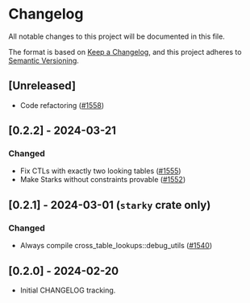 # Changelog

All notable changes to this project will be documented in this file.

The format is based on [Keep a Changelog](https://keepachangelog.com/en/1.1.0/),
and this project adheres to [Semantic Versioning](https://semver.org/spec/v2.0.0.html).

## [Unreleased]
- Code refactoring ([#1558](https://github.com/0xPolygonZero/plonky2/pull/1558))

## [0.2.2] - 2024-03-21

### Changed
- Fix CTLs with exactly two looking tables ([#1555](https://github.com/0xPolygonZero/plonky2/pull/1555))
- Make Starks without constraints provable ([#1552](https://github.com/0xPolygonZero/plonky2/pull/1552))

## [0.2.1] - 2024-03-01 (`starky` crate only)

### Changed
- Always compile cross_table_lookups::debug_utils ([#1540](https://github.com/0xPolygonZero/plonky2/pull/1540))

## [0.2.0] - 2024-02-20
- Initial CHANGELOG tracking.
